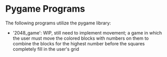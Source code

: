 # Pygame Programs
The following programs utilize the pygame library:
- '2048_game': WIP, still need to implement movement; a game in which the user must move the colored blocks with numbers on them to combine the blocks for the highest number before the squares completely fill in the user's grid
